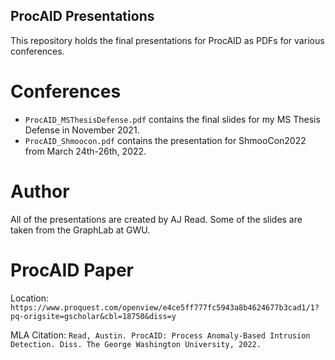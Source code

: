 ## ProcAID Presentations

This repository holds the final presentations for ProcAID as PDFs for various conferences. 

# Conferences

- ```ProcAID_MSThesisDefense.pdf``` contains the final slides for my MS Thesis Defense in November 2021. 
- ```ProcAID_Shmoocon.pdf``` contains the presentation for ShmooCon2022 from March 24th-26th, 2022. 

# Author

All of the presentations are created by AJ Read. Some of the slides are taken from the GraphLab at GWU. 

# ProcAID Paper

Location: ```https://www.proquest.com/openview/e4ce5ff777fc5943a8b4624677b3cad1/1?pq-origsite=gscholar&cbl=18750&diss=y```

MLA Citation: ```Read, Austin. ProcAID: Process Anomaly-Based Intrusion Detection. Diss. The George Washington University, 2022.```

